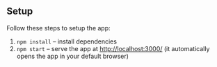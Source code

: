 

## Setup

Follow these steps to setup the app:

1. `npm install` – install dependencies
2. `npm start` – serve the app at [http://localhost:3000/](http://localhost:3000/) (it automatically opens the app in your default browser)

